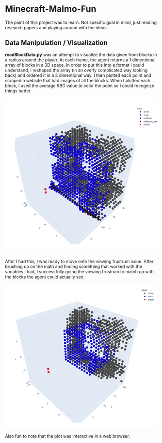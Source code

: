 # Minecraft-Malmo-Fun
The point of this project was to learn. Not specific goal in mind, just reading research papers and playing around with the ideas.

## Data Manipulation / Visualization

**readBlockData.py** was an attempt to visualize the data given from blocks in a radius around the player. At each frame, the agent returns a 1 dimentional array of blocks in a 3D space. In order to put this into a format I could understand, I reshaped the array (in an overly complicated way looking back) and ordered it in a 3 dimentional way. I then plotted each point and scraped a website that had images of all the blocks. When I plotted each block, I used the average RBG value to color the point so I could recognize things better.

![Block Plot](https://github.com/chaseabrown/Minecraft-Malmo-Fun/blob/main/blockPlot.png "Block Plot")

After I had this, I was ready to move onto the viewing frustrum issue. After brushing up on the math and finding something that worked with the variables I had, I successfully going the viewing frustrum to match up with the blocks the agent could actually see.

![Viewing Frustrum](https://github.com/chaseabrown/Minecraft-Malmo-Fun/blob/main/frustrum.png "Viewing Frustrum")

Also fun to note that the plot was interactive in a web browser.


